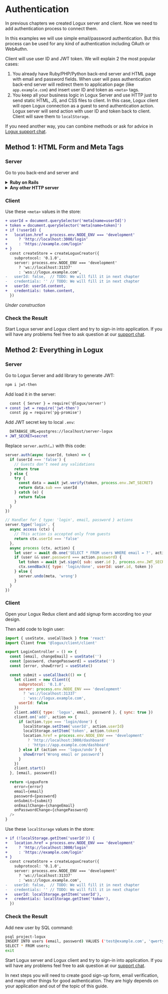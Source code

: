 # Authentication

In previous chapters we created Logux server and client. Now we need to add
authentication process to connect them.

In this examples we will use simple email/password authentication.
But this process can be used for any kind of authentication including OAuth
or WebAuthn.

Client will use user ID and JWT token. We will explain 2 the most popular cases:

1. You already have Ruby/PHP/Python back-end server and HTML page
   with email and password fields. When user will pass authentication
   back-end server will redirect them to application page
   (like `app.example.com`) and insert user ID and token as `<meta>` tags.
2. You keep all your business logic in Logux Server and use HTTP just
   to send static HTML, JS, and CSS files to client. In this case,
   Logux client will open Logux connection as a guest to send
   authentication action. Logux server will send action with user ID and token
   back to client. Client will save them to `localStorage`.

If you need another way, you can combine methods or ask for advice
in [Logux support chat].

[Logux support chat]: https://gitter.im/logux/logux


## Method 1: HTML Form and Meta Tags

### Server

Go to you back-end and server and

<details><summary><b>Ruby on Rails</b></summary>

*Under construction*

</details>
<details><summary><b>Any other HTTP server</b></summary>

*Under construction*

</details>


### Client

Use these `<meta>` values in the store:

```diff
+ userId = document.querySelector('meta[name=userId]')
+ token = document.querySelector('meta[name=token]')
+ if (!userId) {
+   location.href = process.env.NODE_ENV === 'development'
+     ? 'http://localhost:3000/login'
+     : 'https://example.com/login'
+ }
  const createStore = createLoguxCreator({
    subprotocol: '0.1.0',
    server: process.env.NODE_ENV === 'development'
      ? 'ws://localhost:31337'
      : 'wss://logux.example.com',
-   userId: false,  // TODO: We will fill it in next chapter
-   credentials: '' // TODO: We will fill it in next chapter
+   userId: userId.content,
+   credentials: token.content,
  })
```

*Under construction*


### Check the Result

Start Logux server and Logux client and try to sign-in into application.
If you will have any problems feel free to ask question at our [support chat].

[support chat]: https://gitter.im/logux/logux


## Method 2: Everything in Logux

### Server

Go to Logux Server and add library to generate JWT:

```sh
npm i jwt-then
```

Add load it in the server:

```diff
  const { Server } = require('@logux/server')
+ const jwt = require('jwt-then')
  const pg = require('pg-promise')
```

Add JWT secret key to local `.env`:

```diff
  DATABASE_URL=postgres://localhost/server-logux
+ JWT_SECRET=secret
```

Replace `server.auth(…)` with this code:

```js
server.auth(async (userId, token) => {
  if (userId === 'false') {
    // Guests don’t need any validations
    return true
  } else {
    try {
      const data = await jwt.verify(token, process.env.JWT_SECRET)
      return data.sub === userId
    } catch (e) {
      return false
    }
  }
})

// Handler for { type: 'login', email, password } actions
server.type('login', {
  async access (ctx) {
    // This action is accepted only from guests
    return ctx.userId === 'false'
  },
  async process (ctx, action) {
    let user = await db.one('SELECT * FROM users WHERE email = ?', action.email)
    if (user && user.password === action.password) {
      let token = await jwt.sign({ sub: user.id }, process.env.JWT_SECRET)
      ctx.sendBack({ type: 'login/done', userId: user.id, token })
    } else {
      server.undo(meta, 'wrong')
    }
  }
})
```


### Client

Open your Logux Redux client and add signup form according too your design.

Then add code to login user:

```js
import { useState, useCallback } from 'react'
import Client from '@logux/client/client'

export LoginController = () => {
  const [email, changeEmail] = useState('')
  const [password, changePassword] = useState('')
  const [error, showError] = useState()

  const submit = useCallback(() => {
    let client = new Client({
      subprotocol: '0.1.0',
      server: process.env.NODE_ENV === 'development'
        ? 'ws://localhost:31337'
        : 'wss://logux.example.com',
      userId: false
    })
    client.add({ type: 'logux', email, password }, { sync: true })
    client.on('add', action => {
      if (action.type === 'login/done') {
        localStorage.setItem('userId', action.userId)
        localStorage.setItem('token', action.token)
        location.href = process.env.NODE_ENV === 'development'
          ? 'http://localhost:3000/dashboard'
          : 'https://app.example.com/dashboard'
      } else if (action === 'logux/undo') {
        showError('Wrong email or password')
      }
    })
    client.start()
  }, [email, password])

  return <LoguxForm
    error={error}
    email={email}
    password={password}
    onSubmit={submit}
    onEmailChange={changeEmail}
    onPasswordChange={changePassword}
  />
}
```

Use these `localStorage` values in the store:

```diff
+ if (!localStorage.getItem('userId')) {
+   location.href = process.env.NODE_ENV === 'development'
+     ? 'http://localhost:3000/login'
+     : 'https://example.com/login'
+ }
  const createStore = createLoguxCreator({
    subprotocol: '0.1.0',
    server: process.env.NODE_ENV === 'development'
      ? 'ws://localhost:31337'
      : 'wss://logux.example.com',
-   userId: false,  // TODO: We will fill it in next chapter
-   credentials: '' // TODO: We will fill it in next chapter
+   userId: localStorage.getItem('userId'),
+   credentials: localStorage.getItem('token'),
  })
```


### Check the Result

Add new user by SQL command:

```sh
psql project-logux
INSERT INTO users (email, password) VALUES ('test@example.com', 'qwerty');
SELECT * FROM users;
exit
```

Start Logux server and Logux client and try to sign-in into application.
If you will have any problems feel free to ask question at our [support chat].

In next steps you will need to create good sign-up form, email verification,
and many other things for good authentication. They are higly depends
on your application and out of the topic of this guide.

[support chat]: https://gitter.im/logux/logux
